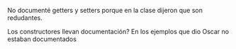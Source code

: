 No documenté getters y setters porque en la clase dijeron que son redudantes.

Los constructores llevan documentación? En los ejemplos que dio Oscar no estaban documentados